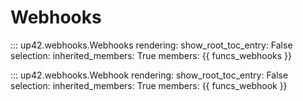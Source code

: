 # Webhooks

::: up42.webhooks.Webhooks
    rendering:
        show_root_toc_entry: False
    selection:
        inherited_members: True
        members: {{ funcs_webhooks }}

::: up42.webhooks.Webhook
    rendering:
        show_root_toc_entry: False
    selection:
        inherited_members: True
        members: {{ funcs_webhook }}